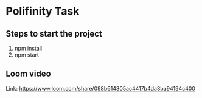 # Polifinity Task

## Steps to start the project

1. npm install
2. npm start

## Loom video
Link: https://www.loom.com/share/098b614305ac4417b4da3ba94194c400